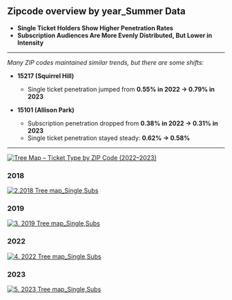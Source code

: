 ## Zipcode overview by year_Summer Data
* **Single Ticket Holders Show Higher Penetration Rates**  
* **Subscription Audiences Are More Evenly Distributed, But Lower in Intensity**  

---

*Many ZIP codes maintained similar trends, but there are some shifts:*

- **15217 (Squirrel Hill)**  
  - Single ticket penetration jumped from **0.55% in 2022 → 0.79% in 2023**

- **15101 (Allison Park)**  
  - Subscription penetration dropped from **0.38% in 2022 → 0.31% in 2023**  
  - Single ticket penetration stayed steady: **0.62% → 0.58%**
---
<div class='tableauPlaceholder' id='viz1742955796265' style='position: relative'><noscript><a href='#'><img alt='Tree Map – Ticket Type by ZIP Code (2022–2023) ' src='https:&#47;&#47;public.tableau.com&#47;static&#47;images&#47;Tr&#47;TreeMapTicketTypebyZIPCode20222023&#47;TreeMapTicketTypebyZIPCode20222023&#47;1_rss.png' style='border: none' /></a></noscript><object class='tableauViz'  style='display:none;'><param name='host_url' value='https%3A%2F%2Fpublic.tableau.com%2F' /> <param name='embed_code_version' value='3' /> <param name='site_root' value='' /><param name='name' value='TreeMapTicketTypebyZIPCode20222023&#47;TreeMapTicketTypebyZIPCode20222023' /><param name='tabs' value='no' /><param name='toolbar' value='yes' /><param name='static_image' value='https:&#47;&#47;public.tableau.com&#47;static&#47;images&#47;Tr&#47;TreeMapTicketTypebyZIPCode20222023&#47;TreeMapTicketTypebyZIPCode20222023&#47;1.png' /> <param name='animate_transition' value='yes' /><param name='display_static_image' value='yes' /><param name='display_spinner' value='yes' /><param name='display_overlay' value='yes' /><param name='display_count' value='yes' /><param name='language' value='en-US' /></object></div>         

<script type='text/javascript'>                
  var divElement = document.getElementById('viz1742955796265');               
  var vizElement = divElement.getElementsByTagName('object')[0];               
  vizElement.style.width='1250px';vizElement.style.height='1527px';           
  var scriptElement = document.createElement('script');               
  scriptElement.src = 'https://public.tableau.com/javascripts/api/viz_v1.js';    
  vizElement.parentNode.insertBefore(scriptElement, vizElement);         
</script>


### 2018
<div class='tableauPlaceholder' id='viz1738721003276' style='position: relative'><noscript><a href='#'><img alt='2.2018 Tree map_Single,Subs ' src='https:&#47;&#47;public.tableau.com&#47;static&#47;images&#47;20&#47;2018Treemap&#47;2_2018Treemap_SingleSubs&#47;1_rss.png' style='border: none' /></a></noscript><object class='tableauViz'  style='display:none;'><param name='host_url' value='https%3A%2F%2Fpublic.tableau.com%2F' /> <param name='embed_code_version' value='3' /> <param name='site_root' value='' /><param name='name' value='2018Treemap&#47;2_2018Treemap_SingleSubs' /><param name='tabs' value='no' /><param name='toolbar' value='yes' /><param name='static_image' value='https:&#47;&#47;public.tableau.com&#47;static&#47;images&#47;20&#47;2018Treemap&#47;2_2018Treemap_SingleSubs&#47;1.png' /> <param name='animate_transition' value='yes' /><param name='display_static_image' value='yes' /><param name='display_spinner' value='yes' /><param name='display_overlay' value='yes' /><param name='display_count' value='yes' /><param name='language' value='en-US' /></object></div>    
<script type='text/javascript'>            
  var divElement = document.getElementById('viz1738721003276');    
  var vizElement = divElement.getElementsByTagName('object')[0];            
  if ( divElement.offsetWidth > 800 ) { vizElement.style.width='1200px';vizElement.style.height='1327px';} else if ( divElement.offsetWidth > 500 ) { vizElement.style.width='1200px';vizElement.style.height='1327px';} else { vizElement.style.width='100%';vizElement.style.height='1477px';}              
  var scriptElement = document.createElement('script');             
  scriptElement.src = 'https://public.tableau.com/javascripts/api/viz_v1.js';          
  vizElement.parentNode.insertBefore(scriptElement, vizElement);           
</script>

### 2019
<div class='tableauPlaceholder' id='viz1738721063588' style='position: relative'><noscript><a href='#'><img alt='3. 2019 Tree map_Single,Subs ' src='https:&#47;&#47;public.tableau.com&#47;static&#47;images&#47;20&#47;2019Treemap&#47;3_2019Treemap_SingleSubs&#47;1_rss.png' style='border: none' /></a></noscript><object class='tableauViz'  style='display:none;'><param name='host_url' value='https%3A%2F%2Fpublic.tableau.com%2F' /> <param name='embed_code_version' value='3' /> <param name='site_root' value='' /><param name='name' value='2019Treemap&#47;3_2019Treemap_SingleSubs' /><param name='tabs' value='no' /><param name='toolbar' value='yes' /><param name='static_image' value='https:&#47;&#47;public.tableau.com&#47;static&#47;images&#47;20&#47;2019Treemap&#47;3_2019Treemap_SingleSubs&#47;1.png' /> <param name='animate_transition' value='yes' /><param name='display_static_image' value='yes' /><param name='display_spinner' value='yes' /><param name='display_overlay' value='yes' /><param name='display_count' value='yes' /><param name='language' value='en-US' /></object></div>         
<script type='text/javascript'>        
  var divElement = document.getElementById('viz1738721063588');       
  var vizElement = divElement.getElementsByTagName('object')[0];          
  if ( divElement.offsetWidth > 800 ) { vizElement.style.width='1200px';vizElement.style.height='1327px';} else if ( divElement.offsetWidth > 500 ) { vizElement.style.width='1200px';vizElement.style.height='1327px';} else { vizElement.style.width='100%';vizElement.style.height='1477px';}                
  var scriptElement = document.createElement('script');            
  scriptElement.src = 'https://public.tableau.com/javascripts/api/viz_v1.js';        
  vizElement.parentNode.insertBefore(scriptElement, vizElement);           
</script>

### 2022
<div class='tableauPlaceholder' id='viz1738721150449' style='position: relative'><noscript><a href='#'><img alt='4. 2022 Tree map_Single,Subs ' src='https:&#47;&#47;public.tableau.com&#47;static&#47;images&#47;20&#47;2022Treemap&#47;4_2022Treemap_SingleSubs&#47;1_rss.png' style='border: none' /></a></noscript><object class='tableauViz'  style='display:none;'><param name='host_url' value='https%3A%2F%2Fpublic.tableau.com%2F' /> <param name='embed_code_version' value='3' /> <param name='site_root' value='' /><param name='name' value='2022Treemap&#47;4_2022Treemap_SingleSubs' /><param name='tabs' value='no' /><param name='toolbar' value='yes' /><param name='static_image' value='https:&#47;&#47;public.tableau.com&#47;static&#47;images&#47;20&#47;2022Treemap&#47;4_2022Treemap_SingleSubs&#47;1.png' /> <param name='animate_transition' value='yes' /><param name='display_static_image' value='yes' /><param name='display_spinner' value='yes' /><param name='display_overlay' value='yes' /><param name='display_count' value='yes' /><param name='language' value='en-US' /></object></div>       
<script type='text/javascript'>               
  var divElement = document.getElementById('viz1738721150449');          
  var vizElement = divElement.getElementsByTagName('object')[0];            
  if ( divElement.offsetWidth > 800 ) { vizElement.style.width='1200px';vizElement.style.height='1327px';} else if ( divElement.offsetWidth > 500 ) { vizElement.style.width='1200px';vizElement.style.height='1327px';} else { vizElement.style.width='100%';vizElement.style.height='1477px';}               
  var scriptElement = document.createElement('script');              
  scriptElement.src = 'https://public.tableau.com/javascripts/api/viz_v1.js';         
  vizElement.parentNode.insertBefore(scriptElement, vizElement);     
</script>

### 2023
<div class='tableauPlaceholder' id='viz1738721194724' style='position: relative'><noscript><a href='#'><img alt='5. 2023 Tree map_Single,Subs ' src='https:&#47;&#47;public.tableau.com&#47;static&#47;images&#47;20&#47;2023Treemap&#47;5_2023Treemap_SingleSubs&#47;1_rss.png' style='border: none' /></a></noscript><object class='tableauViz'  style='display:none;'><param name='host_url' value='https%3A%2F%2Fpublic.tableau.com%2F' /> <param name='embed_code_version' value='3' /> <param name='site_root' value='' /><param name='name' value='2023Treemap&#47;5_2023Treemap_SingleSubs' /><param name='tabs' value='no' /><param name='toolbar' value='yes' /><param name='static_image' value='https:&#47;&#47;public.tableau.com&#47;static&#47;images&#47;20&#47;2023Treemap&#47;5_2023Treemap_SingleSubs&#47;1.png' /> <param name='animate_transition' value='yes' /><param name='display_static_image' value='yes' /><param name='display_spinner' value='yes' /><param name='display_overlay' value='yes' /><param name='display_count' value='yes' /><param name='language' value='en-US' /></object></div>          
<script type='text/javascript'>               
  var divElement = document.getElementById('viz1738721194724');          
  var vizElement = divElement.getElementsByTagName('object')[0];           
  if ( divElement.offsetWidth > 800 ) { vizElement.style.width='1200px';vizElement.style.height='1327px';} else if ( divElement.offsetWidth > 500 ) { vizElement.style.width='1200px';vizElement.style.height='1327px';} else { vizElement.style.width='100%';vizElement.style.height='1477px';}            
  var scriptElement = document.createElement('script');            
  scriptElement.src = 'https://public.tableau.com/javascripts/api/viz_v1.js';       
  vizElement.parentNode.insertBefore(scriptElement, vizElement);       
</script>
